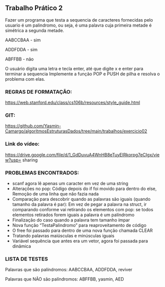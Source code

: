 ## Trabalho Prático 2
Fazer um programa que testa a sequencia de caracteres fornecidas pelo usuario é um palindromo, ou seja, é uma palavra cuja primeira metade é simétrica a segunda metade.
 
 AABCCBAA - sim

 ADDFDDA - sim

 ABFFBB - não

O usuário digita uma letra e tecla enter, até que digite x e enter para terminar a sequencia
Implemente a função POP e PUSH de pilha e resolva o problema com elas.

### REGRAS DE FORMATAÇÃO:
https://web.stanford.edu/class/cs106b/resources/style_guide.html

### GIT:
https://github.com/Yasmin-Camargo/algoritmosEstruturasDados/tree/main/trabalhos/exercicio02

### Link do vídeo:
https://drive.google.com/file/d/1_GdDuvuA4WnHB8eTuyEIRkorpg7eCIgx/view?usp=
sharing

### PROBLEMAS ENCONTRADOS:
- scanf agora lê apenas um caracter em vez de uma string
- Alterações no pop:
 Código depois do if foi movido para dentro do else, 
 Remoção de uma linha que não fazia nada
- Comparação para descobrir quando as palavras são iguais (quando tamanho
da palavra é par): 
 Em vez de pegar a palavra na struct, ir comparando conforme vai
retirando os elementos com pop: se todos elementos retirados forem
iguais a palavra é um palíndromo
- Finalização do caso quando a palavra tem tamanho ímpar
- Nova função “TestaPalindromo” para reaproveitamento de código
- O free foi passado para dentro de uma nova função chamada CLEAR
- Tratando palavras maiúsculas e minúsculas iguais
- Variável sequência que antes era um vetor, agora foi passada para dinâmica


### LISTA DE TESTES
Palavras que são palíndromos: AABCCBAA, ADDFDDA, reviver

Palavras que NÃO são palíndromos: ABFFBB, yasmin, AED
